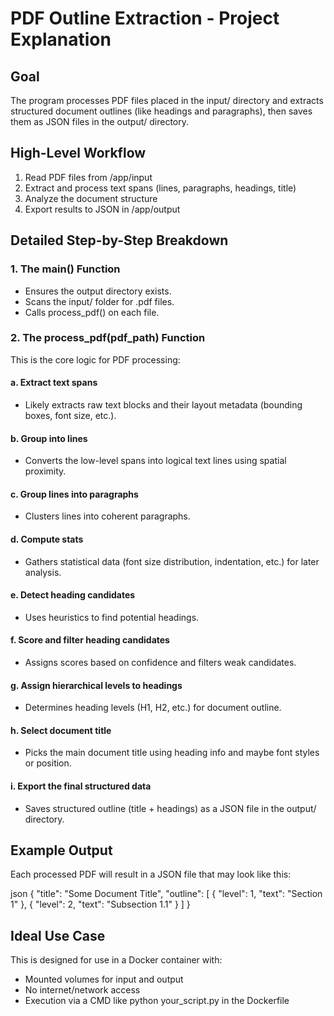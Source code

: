 # PDF Outline Extraction - Project Explanation

## Goal

The program processes PDF files placed in the input/ directory and extracts structured document outlines (like headings and paragraphs), then saves them as JSON files in the output/ directory.

## High-Level Workflow

1. Read PDF files from /app/input
2. Extract and process text spans (lines, paragraphs, headings, title)
3. Analyze the document structure
4. Export results to JSON in /app/output

## Detailed Step-by-Step Breakdown

### 1. The main() Function

* Ensures the output directory exists.
* Scans the input/ folder for .pdf files.
* Calls process_pdf() on each file.

### 2. The process_pdf(pdf_path) Function

This is the core logic for PDF processing:

#### a. Extract text spans

* Likely extracts raw text blocks and their layout metadata (bounding boxes, font size, etc.).

#### b. Group into lines

* Converts the low-level spans into logical text lines using spatial proximity.

#### c. Group lines into paragraphs

* Clusters lines into coherent paragraphs.

#### d. Compute stats

* Gathers statistical data (font size distribution, indentation, etc.) for later analysis.

#### e. Detect heading candidates

* Uses heuristics to find potential headings.

#### f. Score and filter heading candidates

* Assigns scores based on confidence and filters weak candidates.

#### g. Assign hierarchical levels to headings

* Determines heading levels (H1, H2, etc.) for document outline.

#### h. Select document title

* Picks the main document title using heading info and maybe font styles or position.

#### i. Export the final structured data

* Saves structured outline (title + headings) as a JSON file in the output/ directory.

## Example Output

Each processed PDF will result in a JSON file that may look like this:

json
{
  "title": "Some Document Title",
  "outline": [
    { "level": 1, "text": "Section 1" },
    { "level": 2, "text": "Subsection 1.1" }
  ]
}


## Ideal Use Case

This is designed for use in a Docker container with:

* Mounted volumes for input and output
* No internet/network access
* Execution via a CMD like python your_script.py in the Dockerfile